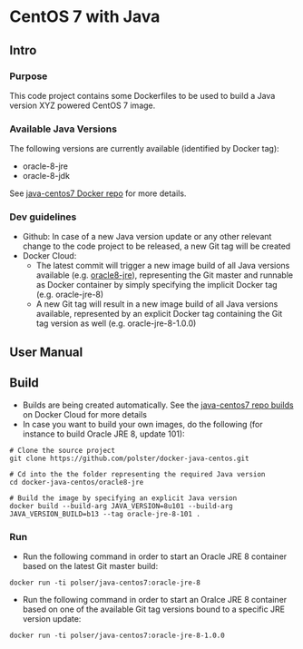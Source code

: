 CentOS 7 with Java
==================

## Intro

### Purpose

This code project contains some Dockerfiles to be used to build a Java version XYZ powered CentOS 7 image.

### Available Java Versions

The following versions are currently available (identified by Docker tag):

* oracle-8-jre
* oracle-8-jdk

See [java-centos7 Docker repo](https://cloud.docker.com/app/polster/repository/docker/polster/java-centos7/general) for more details.

### Dev guidelines

* Github: In case of a new Java version update or any other relevant change to the code project to be released, a new Git tag will be created
* Docker Cloud:
  * The latest commit will trigger a new image build of all Java versions available (e.g. [oracle8-jre](oracle8-jre)), representing the Git master and runnable as Docker container by simply specifying the implicit Docker tag (e.g. oracle-jre-8)
  * A new Git tag will result in a new image build of all Java versions available, represented by an explicit Docker tag containing the Git tag version as well (e.g. oracle-jre-8-1.0.0)

## User Manual

## Build

* Builds are being created automatically. See the [java-centos7 repo builds](https://cloud.docker.com/app/polster/repository/docker/polster/java-centos7/builds) on Docker Cloud for more details
* In case you want to build your own images, do the following (for instance to build Oracle JRE 8, update 101):
```
# Clone the source project
git clone https://github.com/polster/docker-java-centos.git

# Cd into the the folder representing the required Java version
cd docker-java-centos/oracle8-jre

# Build the image by specifying an explicit Java version
docker build --build-arg JAVA_VERSION=8u101 --build-arg JAVA_VERSION_BUILD=b13 --tag oracle-jre-8-101 .

```

### Run

* Run the following command in order to start an Oracle JRE 8 container based on the latest Git master build:
```
docker run -ti polser/java-centos7:oracle-jre-8
```
* Run the following command in order to start an Oralce JRE 8 container based on one of the available Git tag versions bound to a specific JRE version update:
```
docker run -ti polser/java-centos7:oracle-jre-8-1.0.0
```
